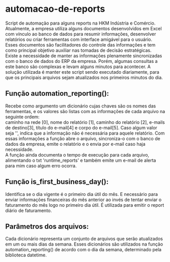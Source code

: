 # automacao-de-reports
Script de automação para alguns reports na HKM Indústria e Comércio.<br>
Atualmente, a empresa utiliza alguns documentos desenvolvidos em Excel com vínculo ao banco de dados para resumir informações, desenvolver relatórios ou criar ferramentas com interface amigável para o usuário. Esses documentos são facilitadores do controle das informações e tem como principal objetivo auxiliar nas tomadas de decisão estratégicas.<br>
Existe a necessidade de manter as informações plenamente sincronizadas com o banco de dados do ERP da empresa. Porém, algumas consultas a este banco são complexas e levam alguns minutos para acontecer. A solução utilizada é manter este script sendo executado diariamente, para que os principais arquivos sejam atualizados nos primeiros minutos do dia.

## Função automation_reporting():
Recebe como argumento um dicionário cujas chaves são os nomes das ferramentas, e os valores são listas com as informações de cada arquivo na seguinte ordem:<br>
caminho na rede [0], nome do relatório [1], caminho do relatório [2], e-mails de destino[3], título do e-mail[4] e corpo do e-mail[5]. Caso algum valor seja '', indica que a informação não é necessária para aquele relatório. Com essas informações a função abre o arquivo, sincroniza-o com o banco de dados da empresa, emite o relatório e o envia por e-mail caso haja necessidade.<br>
A função ainda documenta o tempo de execução para cada arquivo, alimentando o txt 'runtime_reports' e também emite um e-mail de alerta para mim caso algum erro ocorra.

## Função is_first_business_day():
Identifica se o dia vigente é o primeiro dia útil do mês. E necessário para enviar informações financeiras do mês anterior ao invés de tentar enviar o faturamento do mês logo no primeiro dia útil. É utilizada para emitir o report diário de faturamento.

## Parâmetros dos arquivos:
Cada dicionário representa um conjunto de arquivos que serão atualizados em um ou mais dias da semana. Esses dicionários são utilizados na função automation_reporting() de acordo com o dia da semana, determinado pela biblioteca datetime.

